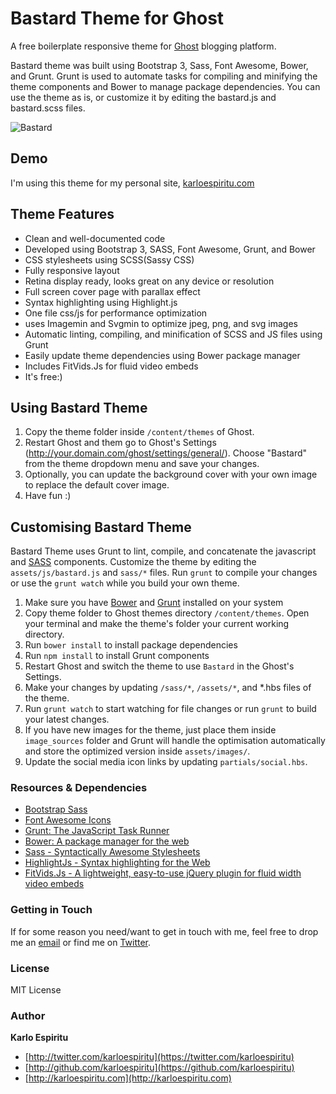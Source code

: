Bastard Theme for Ghost
==================


A free boilerplate responsive theme for [Ghost](https://ghost.org) blogging platform. 

Bastard theme was built using Bootstrap 3, Sass, Font Awesome, Bower, and Grunt. Grunt is used to automate tasks for compiling and minifying the theme components and Bower to manage package dependencies. You can use the theme as is, or customize it by editing the bastard.js and bastard.scss files.

![Bastard](http://f.cl.ly/items/3f2X3p2K2A1E1z263k2K/bastard-sample2.png)

## Demo
I'm using this theme for my personal site, [karloespiritu.com](http://karloespiritu.com)


## Theme Features

* Clean and well-documented code
* Developed using Bootstrap 3, SASS, Font Awesome, Grunt, and Bower
* CSS stylesheets using SCSS(Sassy CSS) 
* Fully responsive layout
* Retina display ready, looks great on any device or resolution
* Full screen cover page with parallax effect 
* Syntax highlighting using Highlight.js
* One file css/js for performance optimization
* uses Imagemin and Svgmin to optimize jpeg, png, and svg images
* Automatic linting, compiling, and minification of SCSS and JS files using Grunt
* Easily update theme dependencies using Bower package manager
* Includes FitVids.Js for fluid video embeds
* It's free:) 

## Using Bastard Theme

1. Copy the theme folder inside `/content/themes` of Ghost.
2. Restart Ghost and them go to Ghost's Settings (http://your.domain.com/ghost/settings/general/). Choose "Bastard" from the theme dropdown menu and save your changes.
3. Optionally, you can update the background cover with your own image to replace the default cover image.
4. Have fun :)

## Customising Bastard Theme

Bastard Theme uses Grunt to lint, compile, and concatenate the javascript and [SASS](http://sass-lang.com/) components. Customize the theme by editing the `assets/js/bastard.js` and `sass/*` files. Run `grunt` to compile your changes or use the `grunt watch` while you build your own theme.

1. Make sure you have [Bower](http://bower.io) and [Grunt](gruntjs.com) installed on your system
2. Copy theme folder to Ghost themes directory `/content/themes`. Open your terminal and make the theme's folder your current working directory.  
3. Run `bower install` to install package dependencies
4. Run `npm install` to install Grunt components 
5. Restart Ghost and switch the theme to use `Bastard` in the Ghost's Settings. 
7. Make your changes by updating `/sass/*`, `/assets/*`, and *.hbs files of the theme.
6. Run `grunt watch` to start watching for file changes or run `grunt` to build your latest changes.
7. If you have new images for the theme, just place them inside `image_sources` folder and Grunt will handle the optimisation automatically and store the optimized version inside `assets/images/`.
8. Update the social media icon links by updating `partials/social.hbs`.

### Resources & Dependencies

- [Bootstrap Sass](https://github.com/twbs/bootstrap-sass)
- [Font Awesome Icons](http://fortawesome.github.io/Font-Awesome/icons/)
- [Grunt: The JavaScript Task Runner](http://gruntjs.com)
- [Bower: A package manager for the web](http://bower.io)
- [Sass - Syntactically Awesome Stylesheets](http://sass-lang.com/)
- [HighlightJs - Syntax highlighting for the Web](http://highlightjs.org)
- [FitVids.Js - A lightweight, easy-to-use jQuery plugin for fluid width video embeds](http://fitvidsjs.com/)

### Getting in Touch

If for some reason you need/want to get in touch with me, feel free to drop me an [email](mailto:karloespiritu.com) or find me on [Twitter](http://twitter.com/karloespiritu).

### License

MIT License

### Author

**Karlo Espiritu**

- [http://twitter.com/karloespiritu](https://twitter.com/karloespiritu)
- [http://github.com/karloespiritu](https://github.com/karloespiritu)
- [http://karloespiritu.com](http://karloespiritu.com)
